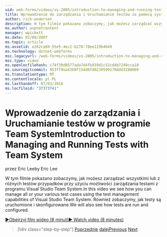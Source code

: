 ```yaml
---
uid: web-forms/videos/vs-2005/introduction-to-managing-and-running-tests-with-team-system
title: Wprowadzenie do zarządzania i Uruchamianie testów za pomocą systemu Team | Dokumentacja firmy Microsoft
author: rick-anderson
description: W tym filmie pokazano zobaczymy, jak możesz zarządzać wszystkimi lub z różnych testów przypadków przy użyciu możliwości zarządzania testami z programu Visual Studio Team System. Firma Microsoft będą również widzieli...
ms.author: aspnetcontent
manager: wpickett
ms.date: 02/09/2007
ms.topic: article
ms.assetid: e262ca69-55e5-4ec2-b278-78ee129b4649
ms.technology: dotnet-webforms
msc.legacyurl: /web-forms/videos/vs-2005/introduction-to-managing-and-running-tests-with-team-system
msc.type: video
ms.openlocfilehash: c74f30d0577ada7d4fb939d1c52cd4b7249cca18
ms.sourcegitcommit: 953ff9ea4369f154d6fd0239599279ddd3280009
ms.translationtype: MT
ms.contentlocale: pl-PL
ms.lasthandoff: 07/03/2018
ms.locfileid: "37373741"
---
```

<a name="introduction-to-managing-and-running-tests-with-team-system"></a><span data-ttu-id="cd9ee-104">Wprowadzenie do zarządzania i Uruchamianie testów w programie Team System</span><span class="sxs-lookup"><span data-stu-id="cd9ee-104">Introduction to Managing and Running Tests with Team System</span></span>
====================
<span data-ttu-id="cd9ee-105">przez Eric Lee</span><span class="sxs-lookup"><span data-stu-id="cd9ee-105">by Eric Lee</span></span>

<span data-ttu-id="cd9ee-106">W tym filmie pokazano zobaczymy, jak możesz zarządzać wszystkimi lub z różnych testów przypadków przy użyciu możliwości zarządzania testami z programu Visual Studio Team System.</span><span class="sxs-lookup"><span data-stu-id="cd9ee-106">In this video we see how you can manage all or your various test cases using the test management capabilities of Visual Studio Team System.</span></span> <span data-ttu-id="cd9ee-107">Również zobaczymy, jak testy są uruchomione i skonfigurowane.</span><span class="sxs-lookup"><span data-stu-id="cd9ee-107">We will also see how tests are run and configured.</span></span>

[<span data-ttu-id="cd9ee-108">&#9654;Obejrzyj film wideo (8 minut)</span><span class="sxs-lookup"><span data-stu-id="cd9ee-108">&#9654; Watch video (8 minutes)</span></span>](https://channel9.msdn.com/Blogs/ASP-NET-Site-Videos/introduction-to-managing-and-running-tests-with-team-system)

> [!div class="step-by-step"]
> <span data-ttu-id="cd9ee-109">[Poprzednie](introduction-to-manual-testing-with-team-system.md)
> [dalej](measuring-the-business-value-of-ajax.md)</span><span class="sxs-lookup"><span data-stu-id="cd9ee-109">[Previous](introduction-to-manual-testing-with-team-system.md)
[Next](measuring-the-business-value-of-ajax.md)</span></span>
